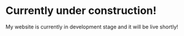 ﻿# Currently under construction!  
My website is currently in development stage and it will be live shortly!
